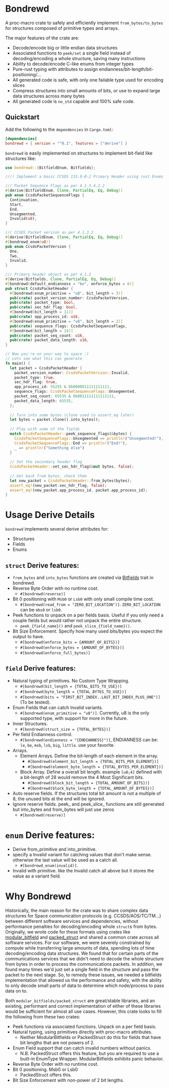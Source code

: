 # Bondrewd

A proc-macro crate to safely and efficiently implement `from_bytes/to_bytes` for structures composed of primitive types and arrays.

The major features of the crate are:

* Decode/encode big or little endian data structures
* Associated functions to `peek/set` a single field instead of decoding/encoding a whole structure, saving many instructions
* Ability to decode/encode C-like enums from integer types
* Pure-rust typing with attributes to assign endianness/bit-length/bit-positioning/...
* All generated code is safe, with only one failable type used for encoding slices
* Compress structures into small amounts of bits, or use to expand large data structures across many bytes
* All generated code is `no_std` capable and 100% safe code.

## Quickstart

Add the following to the `dependencies` in `Cargo.toml`:

```toml
[dependencies]
bondrewd = { version = "^0.1", features = ["derive"] }
```

`bondrewd` is easily implemented on structures to implement bit-field like structures like:
```rust
use bondrewd::{BitfieldEnum, Bitfields};

///! Implement a basic CCSDS 133.0-B-2 Primary Header using rust Enums to specify fields

/// Packet Sequence Flags as per 4.1.3.4.2.2
#[derive(BitfieldEnum, Clone, PartialEq, Eq, Debug)]
pub enum CcsdsPacketSequenceFlags {
  Continuation,
  Start,
  End,
  Unsegmented,
  Invalid(u8),
}

/// CCSDS Packet version as per 4.1.3.2
#[derive(BitfieldEnum, Clone, PartialEq, Eq, Debug)]
#[bondrewd_enum(u8)]
pub enum CcsdsPacketVersion {
  One,
  Two,
  Invalid,
}

/// Primary header object as per 4.1.3
#[derive(Bitfields, Clone, PartialEq, Eq, Debug)]
#[bondrewd(default_endianness = "be", enforce_bytes = 6)]
pub struct CcsdsPacketHeader {
  #[bondrewd(enum_primitive = "u8", bit_length = 3)]
  pub(crate) packet_version_number: CcsdsPacketVersion,
  pub(crate) packet_type: bool,
  pub(crate) sec_hdr_flag: bool,
  #[bondrewd(bit_length = 11)]
  pub(crate) app_process_id: u16,
  #[bondrewd(enum_primitive = "u8", bit_length = 2)]
  pub(crate) sequence_flags: CcsdsPacketSequenceFlags,
  #[bondrewd(bit_length = 14)]
  pub(crate) packet_seq_count: u16,
  pub(crate) packet_data_length: u16,
}

// Now you're on your way to space :)
// Lets see what this can generate
fn main() {
  let packet = CcsdsPacketHeader {
    packet_version_number: CcsdsPacketVersion::Invalid,
    packet_type: true,
    sec_hdr_flag: true,
    app_process_id: 55255 & 0b0000011111111111,
    sequence_flags: CcsdsPacketSequenceFlags::Unsegmented,
    packet_seq_count: 65535 & 0b0011111111111111,
    packet_data_length: 65535,
  };
  
  // Turn into some bytes (clone used to assert_eq later)
  let bytes = packet.clone().into_bytes();
  
  // Play with some of the fields
  match CcsdsPacketHeader::peek_sequence_flags(&bytes) {
    CcsdsPacketSequenceFlags::Unsegmented => println!("Unsegmented!"),
    CcsdsPacketSequenceFlags::End => println!("End!"),
    _ => println!("Something else")
  }
  
  // Set the secondary header flag
  CcsdsPacketHeader::set_sec_hdr_flag(&mut bytes, false);
  
  // Get back from bytes, check them
  let new_packet = CcsdsPacketHeader::from_bytes(bytes);
  assert_eq!(new_packet.sec_hdr_flag, false);
  assert_eq!(new_packet.app_process_id, packet.app_process_id);
}
```

# Usage Derive Details

`bondrewd` implements several derive attributes for:

* Structures
* Fields
* Enums

## `struct` Derive features:

* `from_bytes` and `into_bytes` functions are created via [Bitfields](https://docs.rs/bondrewd/0.1.3/bondrewd/trait.Bitfields.html) trait in bondrewd.
* Reverse Byte Order with no runtime cost.
  * `#[bondrewd(reverse)]`
* Bit 0 positioning with `Msb0` or `Lsb0` with only small compile time cost.
  * `#[bondrewd(read_from = "ZERO_BIT_LOCATION")]`. `ZERO_BIT_LOCATION` can be `mbs0` or `lsb0`.
* Peek functions to unpack on a per fields basis. Useful if you only need a couple fields but would rather not unpack the entire structure.
  * `peek_{field_name}()` and `peek_slice_{field_name}()`.
* Bit Size Enforcement. Specify how many used bits/bytes you expect the output to have.
  * `#[bondrewd(enforce_bits = {AMOUNT_OF_BITS})]`
  * `#[bondrewd(enforce_bytes = {AMOUNT_OF_BYTES})]`
  * `#[bondrewd(enforce_full_bytes)]`

## `field` Derive features:

* Natural typing of primitives. No Custom Type Wrapping.
  * `#[bondrewd(bit_length = {TOTAL_BITS_TO_USE})]`
  * `#[bondrewd(byte_length = {TOTAL_BYTES_TO_USE})]`
  * `#[bondrewd(bits = "FIRST_BIT_INDEX..LAST_BIT_INDEX_PLUS_ONE")]` (To be tested).
* Enum Fields that can catch Invalid variants.
  * `#[bondrewd(enum_primitive = "u8")]`. Currently, u8 is the only supported type, with support for more in the future.
* Inner Structures.
  * `#[bondrewd(struct_size = {TOTAL_BYTES})]`
* Per field Endianness control.
  * `#[bondrewd(endianness = "{ENDIANNESS}")]`, ENDIANNESS can be: `le`, `be`, `msb`, `lsb`, `big`, `little`. use your favorite.
* Arrays.
  * Element Arrays. Define the bit-length of each element in the array.
    * `#[bondrewd(element_bit_length = {TOTAL_BITS_PER_ELEMENT})]`
    * `#[bondrewd(element_byte_length = {TOTAL_BYTES_PER_ELEMENT})]`
  * Block Array. Define a overall bit length. example `[u8;4]` defined with a bit-length of 28 would remove the 4 Most Significant bits.
    * `#[bondrewd(block_bit_length = {TOTAL_AMOUNT_OF_BITS})]`
    * `#[bondrewd(block_byte_length = {TOTAL_AMOUNT_OF_BYTES})]`
* Auto reserve fields. If the structures total bit amount is not a multiple of 8, the unused bits at the end will be ignored.
* Ignore reserve fields. peek_ and peek_slice_ functions are still generated but into_bytes and from_bytes will just use zeros
  * `#[bondrewd(reserve)]`

# `enum` Derive features:

* Derive from_primitive and into_primitive.
* specify a Invalid variant for catching values that don't make sense. otherwise the last value will be used as a catch all.
  * `#[bondrewd_enum(invalid)]`.
* Invalid with primitive. like the Invalid catch all above but it stores the value as a variant field.

# Why Bondrewd

Historically, the main reason for the crate was to share complex data structures for Space communication protocols (e.g. CCSDS/AOS/TC/TM...) between different software services and dependencies, without performance penalties for decoding/encoding whole `struct`s from bytes.
Originally, we wrote code for these formats using crates like [modular_bitfield](https://docs.rs/modular-bitfield/latest/modular_bitfield/) and [packed_struct](https://docs.rs/packed_struct/latest/packed_struct/) and shared a common crate across all software services.
For our software, we were severely constrained by compute while transferring large amounts of data, spending lots of time decoding/encoding data structures.
We found that for certain parts of the communications services that we didn't need to decode the whole structure from bytes in order to process the communications packets.
In addition, we found many times we'd just set a single field in the structure and pass the packet to the next stage.
So, to remedy these issues, we needed a bitfields implementation that allowed us the performance and safety, with the ability to only decode small parts of data to determine which node/process to pass data on to.

Both `modular_bitfields/packed_struct` are great/stable libraries, and an existing, performant and correct implementation of either of these libraries would be sufficient for almost all use cases.
However, this crate looks to fill the following from these two crates:

* Peek functions via associated functions. Unpack on a per field basis.
* Natural typing, using primitives directly with proc-macro attributes.
  * Neither ModularBitfields or PackedStruct do this for fields that have bit lengths that are not powers of 2.
* Enum Field support that can catch invalid numbers without panics. 
  * N.B. PackedStruct offers this feature, but you are required to use a built-in EnumType Wrapper. ModularBitfields exhibits panic behavior.
* Reverse Byte Order with no runtime cost.
* Bit 0 positioning. Msb0 or Lsb0
  * PackedStruct offers this.
* Bit Size Enforcement with non-power of 2 bit lengths.

